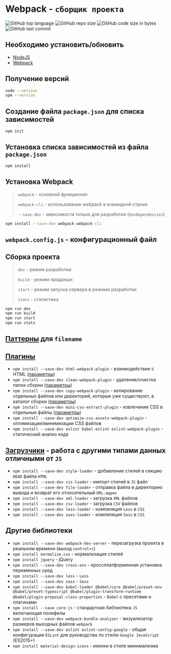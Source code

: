 # Webpack - `сборщик проекта`

![GitHub top language](https://img.shields.io/github/languages/top/DmitryRyumin/webpack_docs)
![GitHub repo size](https://img.shields.io/github/repo-size/DmitryRyumin/webpack_docs)
![GitHub code size in bytes](https://img.shields.io/github/languages/code-size/DmitryRyumin/webpack_docs)
![GitHub last commit](https://img.shields.io/github/last-commit/DmitryRyumin/webpack_docs)

## Необходимо установить/обновить

- [NodeJS](https://nodejs.org/ru/)
- [Webpack](https://webpack.js.org/guides/getting-started/)

## Получение версий

```cmd
node --version
npm --version
```

## Создание файла `package.json` для списка зависимостей

```cmd
npm init
```

## Установка списка зависимостей из файла `package.json`

```cmd
npm install
```

## Установка Webpack

> `webpack` - основной функционал
>
> `webpack-cli` - использование webpack в командной строке
>
> `--save-dev` - зависимости только для разработки (`devDependencies`)

```cmd
npm install --save-dev webpack webpack-cli
```

## `webpack.config.js` - конфигурационный файл

## Сборка проекта

> `dev` - режим разработки
>
> `build` - режим продакшн
>
> `start` - режим запуска сервера в режиме разработки
>
> `stats` - статистика

```cmd
npm run dev
npm run build
npm run start
npm run stats
```

## [Паттерны](https://webpack.js.org/configuration/output/#outputfilename) для `filename`

## [Плагины](https://webpack.js.org/plugins/)

- `npm install --save-dev html-webpack-plugin` - взаимодействие с HTML ([параметры](https://github.com/jantimon/html-webpack-plugin#options))
- `npm install --save-dev clean-webpack-plugin` - удаление/очистка папок сборки ([параметры](https://github.com/johnagan/clean-webpack-plugin#options-and-defaults-optional))
- `npm install --save-dev copy-webpack-plugin` - копирование отдельных файлов или директорий, которые уже существуют, в каталог сборки ([параметры](https://webpack.js.org/plugins/copy-webpack-plugin/#options))
- `npm install --save-dev mini-css-extract-plugin` - извлечение CSS в отдельные файлы ([параметры](https://webpack.js.org/plugins/mini-css-extract-plugin/#plugin-options))
- `npm install --save-dev optimize-css-assets-webpack-plugin` - оптимизации/минимизации CSS файлов
- `npm install --save-dev eslint babel-eslint eslint-webpack-plugin` - статический анализ кода

## [Загрузчики](https://webpack.js.org/loaders/) - работа с другими типами данных отличными от `JS`

- `npm install --save-dev style-loader` - добавление стилей в секцию `HEAD` файла `HTML`
- `npm install --save-dev css-loader` - импорт стилей в `JS` файл
- `npm install --save-dev file-loader` - отправка файла в директорию вывода и возврат его относительный `URL-адрес`
- `npm install --save-dev xml-loader` - загрузка `XML` файлов
- `npm install --save-dev csv-loader` - загрузка `CSV` файлов
- `npm install --save-dev less-loader` - компиляция `Less` в `CSS`
- `npm install --save-dev sass-loader` - компиляция `Sass` в `CSS`

## Другие библиотеки

- `npm install --save-dev webpack-dev-server` - перезагрузка проекта в реальном времени (выход `control+c`)
- `npm install normalize.css` - нормализация стилей
- `npm install jquery` - jQuery
- `npm install --save-dev cross-env` - кроссплатформенная установка переменных сред
- `npm install --save-dev less` - `Less`
- `npm install --save-dev sass` - `Sass`
- `npm install --save-dev babel-loader @babel/core @babel/preset-env @babel/preset-typescript @babel/plugin-transform-runtime @babel/plugin-proposal-class-properties` - `Babel` с пресетами и плагинами
- `npm install --save core-js` - стандартная библиотека `JS` включающая полифилы
- `npm install --save-dev webpack-bundle-analyzer` - визуализатор размеров выходных файлов `webpack`
- `npm install --save-dev eslint eslint-config-google` - общая конфигурация `ESLint` для руководства по стилю `Google JavaScript` (ES2015+)
- `npm install material-design-icons` - иконки в стиле минимализма
